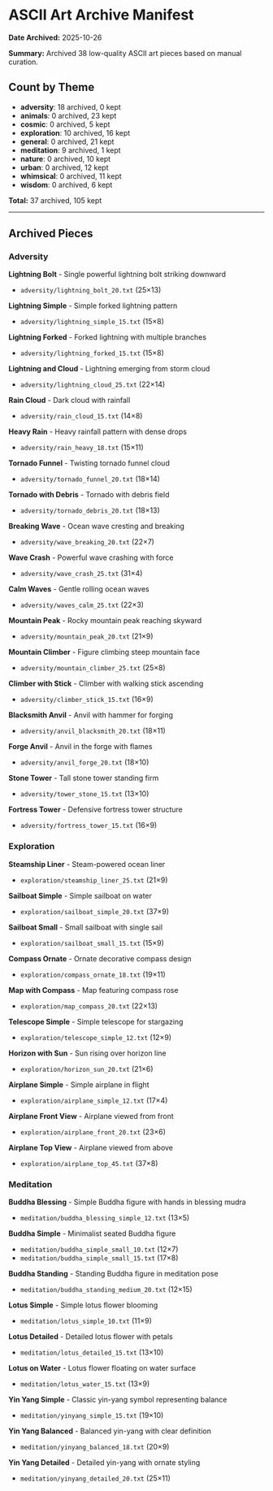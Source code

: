 # ASCII Art Archive Manifest

**Date Archived:** 2025-10-26

**Summary:** Archived 38 low-quality ASCII art pieces based on manual curation.

## Count by Theme

- **adversity**: 18 archived, 0 kept
- **animals**: 0 archived, 23 kept
- **cosmic**: 0 archived, 5 kept
- **exploration**: 10 archived, 16 kept
- **general**: 0 archived, 21 kept
- **meditation**: 9 archived, 1 kept
- **nature**: 0 archived, 10 kept
- **urban**: 0 archived, 12 kept
- **whimsical**: 0 archived, 11 kept
- **wisdom**: 0 archived, 6 kept

**Total:** 37 archived, 105 kept

---

## Archived Pieces


### Adversity

**Lightning Bolt** - Single powerful lightning bolt striking downward
  - `adversity/lightning_bolt_20.txt` (25×13)

**Lightning Simple** - Simple forked lightning pattern
  - `adversity/lightning_simple_15.txt` (15×8)

**Lightning Forked** - Forked lightning with multiple branches
  - `adversity/lightning_forked_15.txt` (15×8)

**Lightning and Cloud** - Lightning emerging from storm cloud
  - `adversity/lightning_cloud_25.txt` (22×14)

**Rain Cloud** - Dark cloud with rainfall
  - `adversity/rain_cloud_15.txt` (14×8)

**Heavy Rain** - Heavy rainfall pattern with dense drops
  - `adversity/rain_heavy_18.txt` (15×11)

**Tornado Funnel** - Twisting tornado funnel cloud
  - `adversity/tornado_funnel_20.txt` (18×14)

**Tornado with Debris** - Tornado with debris field
  - `adversity/tornado_debris_20.txt` (18×13)

**Breaking Wave** - Ocean wave cresting and breaking
  - `adversity/wave_breaking_20.txt` (22×7)

**Wave Crash** - Powerful wave crashing with force
  - `adversity/wave_crash_25.txt` (31×4)

**Calm Waves** - Gentle rolling ocean waves
  - `adversity/waves_calm_25.txt` (22×3)

**Mountain Peak** - Rocky mountain peak reaching skyward
  - `adversity/mountain_peak_20.txt` (21×9)

**Mountain Climber** - Figure climbing steep mountain face
  - `adversity/mountain_climber_25.txt` (25×8)

**Climber with Stick** - Climber with walking stick ascending
  - `adversity/climber_stick_15.txt` (16×9)

**Blacksmith Anvil** - Anvil with hammer for forging
  - `adversity/anvil_blacksmith_20.txt` (18×11)

**Forge Anvil** - Anvil in the forge with flames
  - `adversity/anvil_forge_20.txt` (18×10)

**Stone Tower** - Tall stone tower standing firm
  - `adversity/tower_stone_15.txt` (13×10)

**Fortress Tower** - Defensive fortress tower structure
  - `adversity/fortress_tower_15.txt` (16×9)


### Exploration

**Steamship Liner** - Steam-powered ocean liner
  - `exploration/steamship_liner_25.txt` (21×9)

**Sailboat Simple** - Simple sailboat on water
  - `exploration/sailboat_simple_20.txt` (37×9)

**Sailboat Small** - Small sailboat with single sail
  - `exploration/sailboat_small_15.txt` (15×9)

**Compass Ornate** - Ornate decorative compass design
  - `exploration/compass_ornate_18.txt` (19×11)

**Map with Compass** - Map featuring compass rose
  - `exploration/map_compass_20.txt` (22×13)

**Telescope Simple** - Simple telescope for stargazing
  - `exploration/telescope_simple_12.txt` (12×9)

**Horizon with Sun** - Sun rising over horizon line
  - `exploration/horizon_sun_20.txt` (21×6)

**Airplane Simple** - Simple airplane in flight
  - `exploration/airplane_simple_12.txt` (17×4)

**Airplane Front View** - Airplane viewed from front
  - `exploration/airplane_front_20.txt` (23×6)

**Airplane Top View** - Airplane viewed from above
  - `exploration/airplane_top_45.txt` (37×8)


### Meditation

**Buddha Blessing** - Simple Buddha figure with hands in blessing mudra
  - `meditation/buddha_blessing_simple_12.txt` (13×5)

**Buddha Simple** - Minimalist seated Buddha figure
  - `meditation/buddha_simple_small_10.txt` (12×7)
  - `meditation/buddha_simple_small_15.txt` (17×8)

**Buddha Standing** - Standing Buddha figure in meditation pose
  - `meditation/buddha_standing_medium_20.txt` (12×15)

**Lotus Simple** - Simple lotus flower blooming
  - `meditation/lotus_simple_10.txt` (11×9)

**Lotus Detailed** - Detailed lotus flower with petals
  - `meditation/lotus_detailed_15.txt` (13×10)

**Lotus on Water** - Lotus flower floating on water surface
  - `meditation/lotus_water_15.txt` (13×9)

**Yin Yang Simple** - Classic yin-yang symbol representing balance
  - `meditation/yinyang_simple_15.txt` (19×10)

**Yin Yang Balanced** - Balanced yin-yang with clear definition
  - `meditation/yinyang_balanced_18.txt` (20×9)

**Yin Yang Detailed** - Detailed yin-yang with ornate styling
  - `meditation/yinyang_detailed_20.txt` (25×11)

